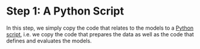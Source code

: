 # Step 1: A Python Script

In this step, we simply copy the code that relates to the models to a [Python script](run_classifier_evaluation.py),
i.e. we copy the code that prepares the data as well as the code that defines
and evaluates the models.